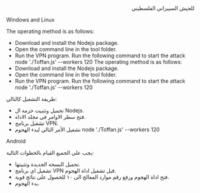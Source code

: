 
<div class="tgme_page_description" dir="auto">  للجيش السيبراني الفلسطيني</div>


Windows and Linux 


The operating method is as follows:
- Download and install the Nodejs package.
- Open the command line in the tool folder.
- Run the VPN program.
Run the following command to start the attack
node './Toffan.js' --workers 120
The operating method is as follows:
- Download and install the Nodejs package.
- Open the command line in the tool folder.
- Run the VPN program.
Run the following command to start the attack
node './Toffan.js' --workers 120



طريقة التشغيل كالتالي:
- تحميل وتثبيت حزمة ال Nodejs.
- فتح سطر الاوامر في مجلد الاداة.
- تشغيل برنامج VPN.
- تشغيل الأمر التالي لبدء الهجوم
node './Toffan.js' --workers 120


Android 


يجب على الجميع القيام بالخطوات التالية:
- تحميل النسخة الجديدة وتثبيتها.
- تشغيل اي برنامج VPN قبل تشغيل اداة الهجوم.
- فتح اداة الهجوم ورفع رقم موارد المعالج الى ١٠ للحصول على نتائج قوية.
- بدء الهجوم.
